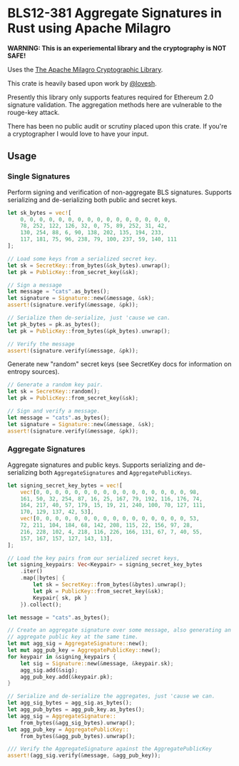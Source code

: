 # BLS12-381 Aggregate Signatures in Rust using Apache Milagro

**WARNING: This is an experiemental library and the cryptography is NOT SAFE!**

Uses the [The Apache Milagro Cryptographic Library](https://github.com/milagro-crypto/amcl).

This crate is heavily based upon work by
[@lovesh](https://github.com/lovesh).

Presently this library only supports features required for Ethereum 2.0
signature validation. The aggregation methods here are vulnerable to the
rouge-key attack.

There has been no public audit or scrutiny placed upon this crate. If you're a
cryptographer I would love to have your input.

## Usage

### Single Signatures

Perform signing and verification of non-aggregate BLS signatures. Supports
serializing and de-serializing both public and secret keys.

```rust
let sk_bytes = vec![
	0, 0, 0, 0, 0, 0, 0, 0, 0, 0, 0, 0, 0, 0, 0, 0,
	78, 252, 122, 126, 32, 0, 75, 89, 252, 31, 42,
	130, 254, 88, 6, 90, 138, 202, 135, 194, 233,
	117, 181, 75, 96, 238, 79, 100, 237, 59, 140, 111
];

// Load some keys from a serialized secret key.
let sk = SecretKey::from_bytes(&sk_bytes).unwrap();
let pk = PublicKey::from_secret_key(&sk);

// Sign a message
let message = "cats".as_bytes();
let signature = Signature::new(&message, &sk);
assert!(signature.verify(&message, &pk));

// Serialize then de-serialize, just 'cause we can.
let pk_bytes = pk.as_bytes();
let pk = PublicKey::from_bytes(&pk_bytes).unwrap();

// Verify the message
assert!(signature.verify(&message, &pk));
```

Generate new "random" secret keys (see SecretKey docs for information on
entropy sources).

```rust
// Generate a random key pair.
let sk = SecretKey::random();
let pk = PublicKey::from_secret_key(&sk);

// Sign and verify a message.
let message = "cats".as_bytes();
let signature = Signature::new(&message, &sk);
assert!(signature.verify(&message, &pk));
```

### Aggregate Signatures

Aggregate signatures and public keys. Supports serializing and de-serializing
both `AggregateSignatures` and `AggregatePublicKeys`.

```rust
let signing_secret_key_bytes = vec![
	vec![0, 0, 0, 0, 0, 0, 0, 0, 0, 0, 0, 0, 0, 0, 0, 0, 98,
	161, 50, 32, 254, 87, 16, 25, 167, 79, 192, 116, 176, 74,
	164, 217, 40, 57, 179, 15, 19, 21, 240, 100, 70, 127, 111,
	170, 129, 137, 42, 53],
	vec![0, 0, 0, 0, 0, 0, 0, 0, 0, 0, 0, 0, 0, 0, 0, 0, 53,
	72, 211, 104, 184, 68, 142, 208, 115, 22, 156, 97, 28,
	216, 228, 102, 4, 218, 116, 226, 166, 131, 67, 7, 40, 55,
	157, 167, 157, 127, 143, 13],
];

// Load the key pairs from our serialized secret keys,
let signing_keypairs: Vec<Keypair> = signing_secret_key_bytes
	.iter()
	.map(|bytes| {
		let sk = SecretKey::from_bytes(&bytes).unwrap();
		let pk = PublicKey::from_secret_key(&sk);
		Keypair{ sk, pk }
	}).collect();

let message = "cats".as_bytes();

// Create an aggregate signature over some message, also generating an
// aggregate public key at the same time.
let mut agg_sig = AggregateSignature::new();
let mut agg_pub_key = AggregatePublicKey::new();
for keypair in &signing_keypairs {
	let sig = Signature::new(&message, &keypair.sk);
	agg_sig.add(&sig);
	agg_pub_key.add(&keypair.pk);
}

// Serialize and de-serialize the aggregates, just 'cause we can.
let agg_sig_bytes = agg_sig.as_bytes();
let agg_pub_bytes = agg_pub_key.as_bytes();
let agg_sig = AggregateSignature::
	from_bytes(&agg_sig_bytes).unwrap();
let agg_pub_key = AggregatePublicKey::
	from_bytes(&agg_pub_bytes).unwrap();

/// Verify the AggregateSignature against the AggregatePublicKey
assert!(agg_sig.verify(&message, &agg_pub_key));
```
